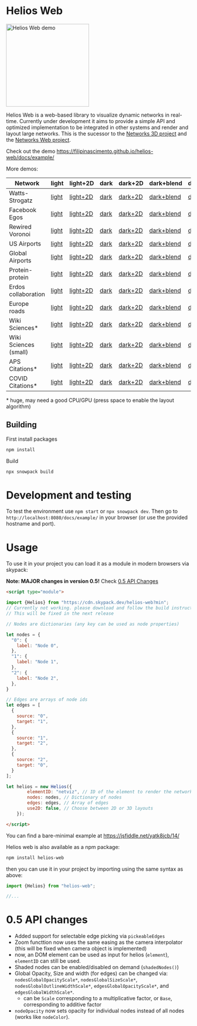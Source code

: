 # Helios Web
<img width="226" alt="Helios Web demo" src="https://github.com/filipinascimento/helios-web/raw/main/media/WS_very_low.gif">

Helios Web is a web-based library to visualize dynamic networks in real-time. Currently under development it aims to provide a simple API and optimized implementation to be integrated in other systems and render and layout large networks. This is the sucessor to the [Networks 3D project](https://filipinascimento.github.io/networks3d/) and the [Networks Web project](https://filipinascimento.github.io/software/networksweb/).

Check out the demo https://filipinascimento.github.io/helios-web/docs/example/

More demos:

| Network | light | light+2D | dark | dark+2D | dark+blend | dark+blend+2D |
| ------- | ----- | -------- | ---- | ------- | ---------- | ------------- |
| Watts-Strogatz | [light](https://filipinascimento.github.io/helios-web/docs/example/?network=WS_10000_10_001) | [light+2D](https://filipinascimento.github.io/helios-web/docs/example/?network=WS_10000_10_001&use2d) | [dark](https://filipinascimento.github.io/helios-web/docs/example/?network=WS_10000_10_001&dark) | [dark+2D](https://filipinascimento.github.io/helios-web/docs/example/?network=WS_10000_10_001&dark&use2d) | [dark+blend](https://filipinascimento.github.io/helios-web/docs/example/?network=WS_10000_10_001&dark&additive) | [dark+blend+2D](https://filipinascimento.github.io/helios-web/docs/example/?network=WS_10000_10_001&dark&additive&use2d) |
| Facebook Egos | [light](https://filipinascimento.github.io/helios-web/docs/example/?network=Facebook_combined) | [light+2D](https://filipinascimento.github.io/helios-web/docs/example/?network=Facebook_combined&use2d) | [dark](https://filipinascimento.github.io/helios-web/docs/example/?network=Facebook_combined&dark) | [dark+2D](https://filipinascimento.github.io/helios-web/docs/example/?network=Facebook_combined&dark&use2d) | [dark+blend](https://filipinascimento.github.io/helios-web/docs/example/?network=Facebook_combined&dark&additive) | [dark+blend+2D](https://filipinascimento.github.io/helios-web/docs/example/?network=Facebook_combined&dark&additive&use2d) |
| Rewired Voronoi | [light](https://filipinascimento.github.io/helios-web/docs/example/?network=RVOR) | [light+2D](https://filipinascimento.github.io/helios-web/docs/example/?network=RVOR&use2d) | [dark](https://filipinascimento.github.io/helios-web/docs/example/?network=RVOR&dark) | [dark+2D](https://filipinascimento.github.io/helios-web/docs/example/?network=RVOR&dark&use2d) | [dark+blend](https://filipinascimento.github.io/helios-web/docs/example/?network=RVOR&dark&additive) | [dark+blend+2D](https://filipinascimento.github.io/helios-web/docs/example/?network=RVOR&dark&additive&use2d) |
| US Airports | [light](https://filipinascimento.github.io/helios-web/docs/example/?network=USairport_2010) | [light+2D](https://filipinascimento.github.io/helios-web/docs/example/?network=USairport_2010&use2d) | [dark](https://filipinascimento.github.io/helios-web/docs/example/?network=USairport_2010&dark) | [dark+2D](https://filipinascimento.github.io/helios-web/docs/example/?network=USairport_2010&dark&use2d) | [dark+blend](https://filipinascimento.github.io/helios-web/docs/example/?network=USairport_2010&dark&additive) | [dark+blend+2D](https://filipinascimento.github.io/helios-web/docs/example/?network=USairport_2010&dark&additive&use2d) |
| Global Airports | [light](https://filipinascimento.github.io/helios-web/docs/example/?network=Airports) | [light+2D](https://filipinascimento.github.io/helios-web/docs/example/?network=Airports&use2d) | [dark](https://filipinascimento.github.io/helios-web/docs/example/?network=Airports&dark) | [dark+2D](https://filipinascimento.github.io/helios-web/docs/example/?network=Airports&dark&use2d) | [dark+blend](https://filipinascimento.github.io/helios-web/docs/example/?network=Airports&dark&additive) | [dark+blend+2D](https://filipinascimento.github.io/helios-web/docs/example/?network=Airports&dark&additive&use2d) |
| Protein-protein | [light](https://filipinascimento.github.io/helios-web/docs/example/?network=bio-dmela) | [light+2D](https://filipinascimento.github.io/helios-web/docs/example/?network=bio-dmela&use2d) | [dark](https://filipinascimento.github.io/helios-web/docs/example/?network=bio-dmela&dark) | [dark+2D](https://filipinascimento.github.io/helios-web/docs/example/?network=bio-dmela&dark&use2d) | [dark+blend](https://filipinascimento.github.io/helios-web/docs/example/?network=bio-dmela&dark&additive) | [dark+blend+2D](https://filipinascimento.github.io/helios-web/docs/example/?network=bio-dmela&dark&additive&use2d) |
| Erdos collaboration | [light](https://filipinascimento.github.io/helios-web/docs/example/?network=ca-Erdos992) | [light+2D](https://filipinascimento.github.io/helios-web/docs/example/?network=ca-Erdos992&use2d) | [dark](https://filipinascimento.github.io/helios-web/docs/example/?network=ca-Erdos992&dark) | [dark+2D](https://filipinascimento.github.io/helios-web/docs/example/?network=ca-Erdos992&dark&use2d) | [dark+blend](https://filipinascimento.github.io/helios-web/docs/example/?network=ca-Erdos992&dark&additive) | [dark+blend+2D](https://filipinascimento.github.io/helios-web/docs/example/?network=ca-Erdos992&dark&additive&use2d) |
| Europe roads | [light](https://filipinascimento.github.io/helios-web/docs/example/?network=road-euroroad) | [light+2D](https://filipinascimento.github.io/helios-web/docs/example/?network=road-euroroad&use2d) | [dark](https://filipinascimento.github.io/helios-web/docs/example/?network=road-euroroad&dark) | [dark+2D](https://filipinascimento.github.io/helios-web/docs/example/?network=road-euroroad&dark&use2d) | [dark+blend](https://filipinascimento.github.io/helios-web/docs/example/?network=road-euroroad&dark&additive) | [dark+blend+2D](https://filipinascimento.github.io/helios-web/docs/example/?network=road-euroroad&dark&additive&use2d) |
| Wiki Sciences\* | [light](https://filipinascimento.github.io/helios-web/docs/example/?network=Wiki_Science) | [light+2D](https://filipinascimento.github.io/helios-web/docs/example/?network=Wiki_Science&use2d) | [dark](https://filipinascimento.github.io/helios-web/docs/example/?network=Wiki_Science&dark) | [dark+2D](https://filipinascimento.github.io/helios-web/docs/example/?network=Wiki_Science&dark&use2d) | [dark+blend](https://filipinascimento.github.io/helios-web/docs/example/?network=Wiki_Science&dark&additive) | [dark+blend+2D](https://filipinascimento.github.io/helios-web/docs/example/?network=Wiki_Science&dark&additive&use2d) |
| Wiki Sciences (small) | [light](https://filipinascimento.github.io/helios-web/docs/example/?network=Wiki_Science_Filtered) | [light+2D](https://filipinascimento.github.io/helios-web/docs/example/?network=Wiki_Science_Filtered&use2d) | [dark](https://filipinascimento.github.io/helios-web/docs/example/?network=Wiki_Science_Filtered&dark) | [dark+2D](https://filipinascimento.github.io/helios-web/docs/example/?network=Wiki_Science_Filtered&dark&use2d) | [dark+blend](https://filipinascimento.github.io/helios-web/docs/example/?network=Wiki_Science_Filtered&dark&additive) | [dark+blend+2D](https://filipinascimento.github.io/helios-web/docs/example/?network=Wiki_Science_Filtered&dark&additive&use2d) |
| APS Citations\* | [light](https://filipinascimento.github.io/helios-web/docs/example/?network=APS) | [light+2D](https://filipinascimento.github.io/helios-web/docs/example/?network=APS&use2d) | [dark](https://filipinascimento.github.io/helios-web/docs/example/?network=APS&dark) | [dark+2D](https://filipinascimento.github.io/helios-web/docs/example/?network=APS&dark&use2d) | [dark+blend](https://filipinascimento.github.io/helios-web/docs/example/?network=APS&dark&additive) | [dark+blend+2D](https://filipinascimento.github.io/helios-web/docs/example/?network=APS&dark&additive&use2d) |
| COVID Citations\* | [light](https://filipinascimento.github.io/helios-web/docs/example/?network=COVID) | [light+2D](https://filipinascimento.github.io/helios-web/docs/example/?network=COVID&use2d) | [dark](https://filipinascimento.github.io/helios-web/docs/example/?network=COVID&dark) | [dark+2D](https://filipinascimento.github.io/helios-web/docs/example/?network=COVID&dark&use2d) | [dark+blend](https://filipinascimento.github.io/helios-web/docs/example/?network=COVID&dark&additive) | [dark+blend+2D](https://filipinascimento.github.io/helios-web/docs/example/?network=COVID&dark&additive&use2d) |


\* huge, may need a good CPU/GPU  (press space to enable the layout algorithm)


## Building

First install packages
```bash
npm install
```

Build
```bash
npx snowpack build
```

# Development and testing
To test the environment use `npm start` or `npx snowpack dev`.
Then go to `http://localhost:8080/docs/example/` in your browser (or use the provided hostname and port).

# Usage
To use it in your project you can load it as a module in modern browsers via skypack:

**Note: MAJOR changes in version 0.5!** Check [0.5 API Changes](#apichanges)

```html
<script type="module">

import {Helios} from "https://cdn.skypack.dev/helios-web?min";
// Currently not working. please download and follow the build instructions.
// This will be fixed in the next release

// Nodes are dictionaries (any key can be used as node properties)

let nodes = {
  "0": {
    label: "Node 0",
  },
  "1": {
    label: "Node 1",
  },
  "2": {
    label: "Node 2",
  },
}

// Edges are arrays of node ids
let edges = [
  {
    source: "0",
    target: "1",
  },
  {
    source: "1",
    target: "2",
  },
  {
    source: "2",
    target: "0",
  }
];

let helios = new Helios({
		elementID: "netviz", // ID of the element to render the network in
		nodes: nodes, // Dictionary of nodes 
		edges: edges, // Array of edges
		use2D: false, // Choose between 2D or 3D layouts
	});

</script>
```
You can find a bare-minimal example at https://jsfiddle.net/yatk8jcb/14/

Helios web is also available as a npm package:

```bash
npm install helios-web
```
then you can use it in your project by importing using the same syntax as above:
```javascript
import {Helios} from "helios-web";

//...

```

# 0.5 API changes<a id='apichanges'></a>
 - Added support for selectable edge picking via `pickeableEdges`
 - Zoom functtion now uses the same easing as the camera interpolator
   (this will be fixed when camera object is implemented)
 - now, an DOM element can be used as input
   for helios (`element`), `elementID` can still be used.
 - Shaded nodes can be enabled/disabled on demand (`shadedNodes()`)
 - Global Opacity, Size and width (for edges) can be changed  via:
   `nodesGlobalOpacityScale*`, `nodesGlobalSizeScale*`,
   `nodesGlobalOutlineWidthScale*`,
   `edgesGlobalOpacityScale*`, and `edgesGlobalWidthScale*`.
   * can be `Scale` corresponding to a multiplicative factor,
   or `Base`, corresponding to additive factor
 - `nodeOpacity` now sets opacity for individual nodes instead
  of all nodes (works like `nodeColor`).
  
